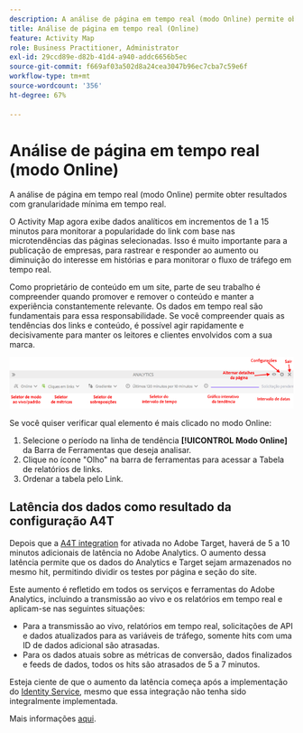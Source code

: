 ```yaml
---
description: A análise de página em tempo real (modo Online) permite obter resultados com granularidade mínima em tempo real.
title: Análise de página em tempo real (Online)
feature: Activity Map
role: Business Practitioner, Administrator
exl-id: 29ccd89e-d82b-41d4-a940-addc6656b5ec
source-git-commit: f669af03a502d8a24cea3047b96ec7cba7c59e6f
workflow-type: tm+mt
source-wordcount: '356'
ht-degree: 67%

---
```


# Análise de página em tempo real (modo Online)

A análise de página em tempo real (modo Online) permite obter resultados com granularidade mínima em tempo real.

O Activity Map agora exibe dados analíticos em incrementos de 1 a 15 minutos para monitorar a popularidade do link com base nas microtendências das páginas selecionadas. Isso é muito importante para a publicação de empresas, para rastrear e responder ao aumento ou diminuição do interesse em histórias e para monitorar o fluxo de tráfego em tempo real.

Como proprietário de conteúdo em um site, parte de seu trabalho é compreender quando promover e remover o conteúdo e manter a experiência constantemente relevante. Os dados em tempo real são fundamentais para essa responsabilidade. Se você compreender quais as tendências dos links e conteúdo, é possível agir rapidamente e decisivamente para manter os leitores e clientes envolvidos com a sua marca.

![](assets/live_mode.png)

<!-- 

Describe what you can do with the feature: - what is the data shown? why do I see trend lines everywhere? how do I choose a period in the trend? what do the overlays represent in live mode? how do you compute the gainers and losers overlays? what is the auto update mode?

 -->

Se você quiser verificar qual elemento é mais clicado no modo Online:

1. Selecione o período na linha de tendência **[!UICONTROL Modo Online]** da Barra de Ferramentas que deseja analisar.
1. Clique no ícone &quot;Olho&quot; na barra de ferramentas para acessar a Tabela de relatórios de links.
1. Ordenar a tabela pelo Link.

## Latência dos dados como resultado da configuração A4T

Depois que a [A4T integration](https://experienceleague.adobe.com/docs/target/using/integrate/a4t/a4t.html) for ativada no Adobe Target, haverá de 5 a 10 minutos adicionais de latência no Adobe Analytics. O aumento dessa latência permite que os dados do Analytics e Target sejam armazenados no mesmo hit, permitindo dividir os testes por página e seção do site.

Este aumento é refletido em todos os serviços e ferramentas do Adobe Analytics, incluindo a transmissão ao vivo e os relatórios em tempo real e aplicam-se nas seguintes situações:

* Para a transmissão ao vivo, relatórios em tempo real, solicitações de API e dados atualizados para as variáveis de tráfego, somente hits com uma ID de dados adicional são atrasadas.
* Para os dados atuais sobre as métricas de conversão, dados finalizados e feeds de dados, todos os hits são atrasados de 5 a 7 minutos.

Esteja ciente de que o aumento da latência começa após a implementação do [Identity Service](https://experienceleague.adobe.com/docs/id-service/using/home.html), mesmo que essa integração não tenha sido integralmente implementada.

Mais informações [aqui](/help/analyze/activity-map/activitymap-standard-live.md).
